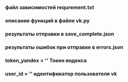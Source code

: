 ### файл зависимостей requrement.txt
### описание функций в файле vk.py
### результаты отправки в save_complete.json
### результаты ошибок при отправке в errors.json

### token_yandex = ''  Токен яндекса
### user_id = ''  идентификатор пользователя vk
